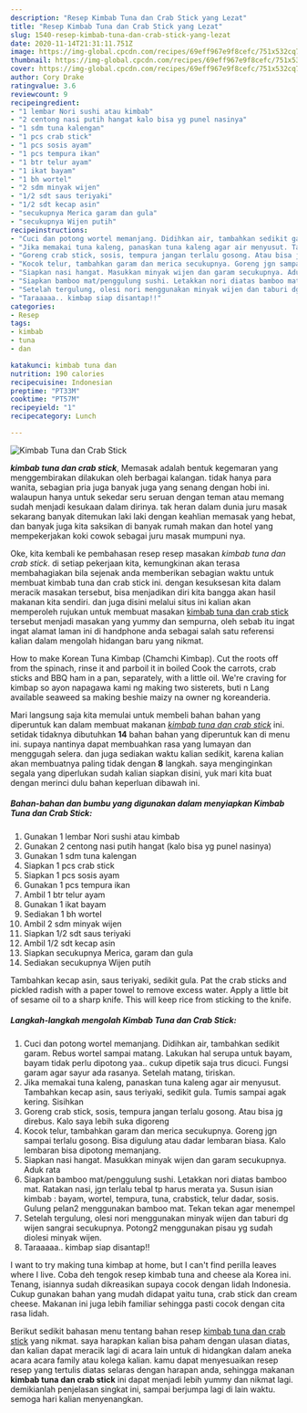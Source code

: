 ```yaml
---
description: "Resep Kimbab Tuna dan Crab Stick yang Lezat"
title: "Resep Kimbab Tuna dan Crab Stick yang Lezat"
slug: 1540-resep-kimbab-tuna-dan-crab-stick-yang-lezat
date: 2020-11-14T21:31:11.751Z
image: https://img-global.cpcdn.com/recipes/69eff967e9f8cefc/751x532cq70/kimbab-tuna-dan-crab-stick-foto-resep-utama.jpg
thumbnail: https://img-global.cpcdn.com/recipes/69eff967e9f8cefc/751x532cq70/kimbab-tuna-dan-crab-stick-foto-resep-utama.jpg
cover: https://img-global.cpcdn.com/recipes/69eff967e9f8cefc/751x532cq70/kimbab-tuna-dan-crab-stick-foto-resep-utama.jpg
author: Cory Drake
ratingvalue: 3.6
reviewcount: 9
recipeingredient:
- "1 lembar Nori sushi atau kimbab"
- "2 centong nasi putih hangat kalo bisa yg punel nasinya"
- "1 sdm tuna kalengan"
- "1 pcs crab stick"
- "1 pcs sosis ayam"
- "1 pcs tempura ikan"
- "1 btr telur ayam"
- "1 ikat bayam"
- "1 bh wortel"
- "2 sdm minyak wijen"
- "1/2 sdt saus teriyaki"
- "1/2 sdt kecap asin"
- "secukupnya Merica garam dan gula"
- "secukupnya Wijen putih"
recipeinstructions:
- "Cuci dan potong wortel memanjang. Didihkan air, tambahkan sedikit garam. Rebus wortel sampai matang. Lakukan hal serupa untuk bayam, bayam tidak perlu dipotong yaa.. cukup dipetik saja trus dicuci. Fungsi garam agar sayur ada rasanya. Setelah matang, tiriskan."
- "Jika memakai tuna kaleng, panaskan tuna kaleng agar air menyusut. Tambahkan kecap asin, saus teriyaki, sedikit gula. Tumis sampai agak kering. Sisihkan"
- "Goreng crab stick, sosis, tempura jangan terlalu gosong. Atau bisa jg direbus. Kalo saya lebih suka digoreng"
- "Kocok telur, tambahkan garam dan merica secukupnya. Goreng jgn sampai terlalu gosong. Bisa digulung atau dadar lembaran biasa. Kalo lembaran bisa dipotong memanjang."
- "Siapkan nasi hangat. Masukkan minyak wijen dan garam secukupnya. Aduk rata"
- "Siapkan bamboo mat/penggulung sushi. Letakkan nori diatas bamboo mat. Ratakan nasi, jgn terlalu tebal tp harus merata ya. Susun isian kimbab : bayam, wortel, tempura, tuna, crabstick, telur dadar, sosis. Gulung pelan2 menggunakan bamboo mat. Tekan tekan agar menempel"
- "Setelah tergulung, olesi nori menggunakan minyak wijen dan taburi dg wijen sangrai secukupnya. Potong2 menggunakan pisau yg sudah diolesi minyak wijen."
- "Taraaaaa.. kimbap siap disantap!!"
categories:
- Resep
tags:
- kimbab
- tuna
- dan

katakunci: kimbab tuna dan 
nutrition: 190 calories
recipecuisine: Indonesian
preptime: "PT33M"
cooktime: "PT57M"
recipeyield: "1"
recipecategory: Lunch

---
```



![Kimbab Tuna dan Crab Stick](https://img-global.cpcdn.com/recipes/69eff967e9f8cefc/751x532cq70/kimbab-tuna-dan-crab-stick-foto-resep-utama.jpg)

<b><i>kimbab tuna dan crab stick</i></b>, Memasak adalah bentuk kegemaran yang menggembirakan dilakukan oleh berbagai kalangan. tidak hanya para wanita, sebagian pria juga banyak juga yang senang dengan hobi ini. walaupun hanya untuk sekedar seru seruan dengan teman atau memang sudah menjadi kesukaan dalam dirinya. tak heran dalam dunia juru masak sekarang banyak ditemukan laki laki dengan keahlian memasak yang hebat, dan banyak juga kita saksikan di banyak rumah makan dan hotel yang mempekerjakan koki cowok sebagai juru masak mumpuni nya.

Oke, kita kembali ke pembahasan resep resep masakan <i>kimbab tuna dan crab stick</i>. di setiap pekerjaan kita, kemungkinan akan terasa membahagiakan bila sejenak anda memberikan sebagian waktu untuk membuat kimbab tuna dan crab stick ini. dengan kesuksesan kita dalam meracik masakan tersebut, bisa menjadikan diri kita bangga akan hasil makanan kita sendiri. dan juga disini melalui situs ini kalian akan memperoleh rujukan untuk membuat masakan <u>kimbab tuna dan crab stick</u> tersebut menjadi masakan yang yummy dan sempurna, oleh sebab itu ingat ingat alamat laman ini di handphone anda sebagai salah satu referensi kalian dalam mengolah hidangan baru yang nikmat.

How to make Korean Tuna Kimbap (Chamchi Kimbap). Cut the roots off from the spinach, rinse it and parboil it in boiled Cook the carrots, crab sticks and BBQ ham in a pan, separately, with a little oil. We&#39;re craving for kimbap so ayon napagawa kami ng making two sisterets, buti n Lang available seaweed sa making beshie maizy na owner ng koreanderia.


Mari langsung saja kita memulai untuk membeli bahan bahan yang diperuntuk kan dalam membuat makanan <u><i>kimbab tuna dan crab stick</i></u> ini. setidak tidaknya dibutuhkan <b>14</b> bahan bahan yang diperuntuk kan di menu ini. supaya nantinya dapat membuahkan rasa yang lumayan dan menggugah selera. dan juga sediakan waktu kalian sedikit, karena kalian akan membuatnya paling tidak dengan <b>8</b> langkah. saya menginginkan segala yang diperlukan sudah kalian siapkan disini, yuk mari kita buat dengan merinci dulu bahan keperluan dibawah ini.

<!--inarticleads1-->

##### Bahan-bahan dan bumbu yang digunakan dalam menyiapkan Kimbab Tuna dan Crab Stick:

1. Gunakan 1 lembar Nori sushi atau kimbab
1. Gunakan 2 centong nasi putih hangat (kalo bisa yg punel nasinya)
1. Gunakan 1 sdm tuna kalengan
1. Siapkan 1 pcs crab stick
1. Siapkan 1 pcs sosis ayam
1. Gunakan 1 pcs tempura ikan
1. Ambil 1 btr telur ayam
1. Gunakan 1 ikat bayam
1. Sediakan 1 bh wortel
1. Ambil 2 sdm minyak wijen
1. Siapkan 1/2 sdt saus teriyaki
1. Ambil 1/2 sdt kecap asin
1. Siapkan secukupnya Merica, garam dan gula
1. Sediakan secukupnya Wijen putih


Tambahkan kecap asin, saus teriyaki, sedikit gula. Pat the crab sticks and pickled radish with a paper towel to remove excess water. Apply a little bit of sesame oil to a sharp knife. This will keep rice from sticking to the knife. 

<!--inarticleads2-->

##### Langkah-langkah mengolah Kimbab Tuna dan Crab Stick:

1. Cuci dan potong wortel memanjang. Didihkan air, tambahkan sedikit garam. Rebus wortel sampai matang. Lakukan hal serupa untuk bayam, bayam tidak perlu dipotong yaa.. cukup dipetik saja trus dicuci. Fungsi garam agar sayur ada rasanya. Setelah matang, tiriskan.
1. Jika memakai tuna kaleng, panaskan tuna kaleng agar air menyusut. Tambahkan kecap asin, saus teriyaki, sedikit gula. Tumis sampai agak kering. Sisihkan
1. Goreng crab stick, sosis, tempura jangan terlalu gosong. Atau bisa jg direbus. Kalo saya lebih suka digoreng
1. Kocok telur, tambahkan garam dan merica secukupnya. Goreng jgn sampai terlalu gosong. Bisa digulung atau dadar lembaran biasa. Kalo lembaran bisa dipotong memanjang.
1. Siapkan nasi hangat. Masukkan minyak wijen dan garam secukupnya. Aduk rata
1. Siapkan bamboo mat/penggulung sushi. Letakkan nori diatas bamboo mat. Ratakan nasi, jgn terlalu tebal tp harus merata ya. Susun isian kimbab : bayam, wortel, tempura, tuna, crabstick, telur dadar, sosis. Gulung pelan2 menggunakan bamboo mat. Tekan tekan agar menempel
1. Setelah tergulung, olesi nori menggunakan minyak wijen dan taburi dg wijen sangrai secukupnya. Potong2 menggunakan pisau yg sudah diolesi minyak wijen.
1. Taraaaaa.. kimbap siap disantap!!


I want to try making tuna kimbap at home, but I can&#39;t find perilla leaves where I live. Coba deh tengok resep kimbab tuna and cheese ala Korea ini. Tenang, isiannya sudah dikreasikan supaya cocok dengan lidah Indonesia. Cukup gunakan bahan yang mudah didapat yaitu tuna, crab stick dan cream cheese. Makanan ini juga lebih familiar sehingga pasti cocok dengan cita rasa lidah. 

Berikut sedikit bahasan menu tentang bahan resep <u>kimbab tuna dan crab stick</u> yang nikmat. saya harapkan kalian bisa paham dengan ulasan diatas, dan kalian dapat meracik lagi di acara lain untuk di hidangkan dalam aneka acara acara family atau kolega kalian. kamu dapat menyesuaikan resep resep yang tertulis diatas selaras dengan harapan anda, sehingga makanan <b>kimbab tuna dan crab stick</b> ini dapat menjadi lebih yummy dan nikmat lagi. demikianlah penjelasan singkat ini, sampai berjumpa lagi di lain waktu. semoga hari kalian menyenangkan.
